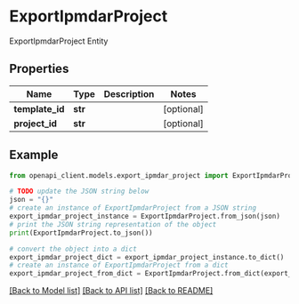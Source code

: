 # ExportIpmdarProject

ExportIpmdarProject Entity

## Properties

Name | Type | Description | Notes
------------ | ------------- | ------------- | -------------
**template_id** | **str** |  | [optional] 
**project_id** | **str** |  | [optional] 

## Example

```python
from openapi_client.models.export_ipmdar_project import ExportIpmdarProject

# TODO update the JSON string below
json = "{}"
# create an instance of ExportIpmdarProject from a JSON string
export_ipmdar_project_instance = ExportIpmdarProject.from_json(json)
# print the JSON string representation of the object
print(ExportIpmdarProject.to_json())

# convert the object into a dict
export_ipmdar_project_dict = export_ipmdar_project_instance.to_dict()
# create an instance of ExportIpmdarProject from a dict
export_ipmdar_project_from_dict = ExportIpmdarProject.from_dict(export_ipmdar_project_dict)
```
[[Back to Model list]](../README.md#documentation-for-models) [[Back to API list]](../README.md#documentation-for-api-endpoints) [[Back to README]](../README.md)


